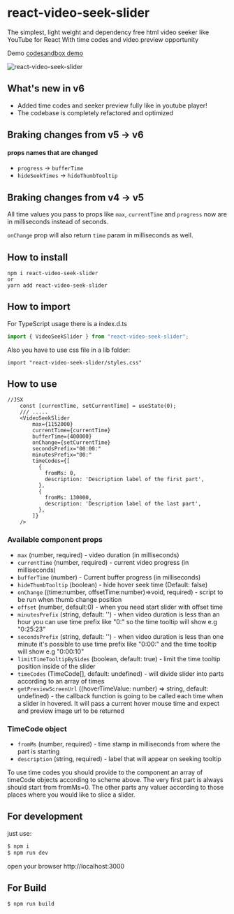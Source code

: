 # react-video-seek-slider

The simplest, light weight and dependency free html video seeker like YouTube for React
With time codes and video preview opportunity


Demo [codesandbox demo](https://codesandbox.io/p/sandbox/react-video-seek-slider-forked-vglxvf)

![react-video-seek-slider](https://github.com/egorovsa/react-video-seek-slider/blob/develop/example.gif?raw=true)

## What's new in v6

- Added time codes and seeker preview fully like in youtube player!
- The codebase is completely refactored and optimized

## Braking changes from v5 -> v6

#### props names that are changed

- `progress` -> `bufferTime`
- `hideSeekTimes` -> `hideThumbTooltip`

## Braking changes from v4 -> v5

All time values you pass to props like `max`, `currentTime` and `progress` now are in milliseconds instead of seconds.

`onChange` prop will also return `time` param in milliseconds as well.

## How to install

```
npm i react-video-seek-slider
or
yarn add react-video-seek-slider

```

## How to import

For TypeScript usage there is a index.d.ts

```typescript
import { VideoSeekSlider } from "react-video-seek-slider";
```

Also you have to use css file in a lib folder:

```
import "react-video-seek-slider/styles.css"
```

## How to use

```tsx
//JSX
    const [currentTime, setCurrentTime] = useState(0);
    /// ..... 
    <VideoSeekSlider
        max={1152000}
        currentTime={currentTime}
        bufferTime={400000}
        onChange={setCurrentTime}
        secondsPrefix="00:00:"
        minutesPrefix="00:"
        timeCodes={[
          {
            fromMs: 0,
            description: 'Description label of the first part',
          },
          {
            fromMs: 130000,
            description: 'Description label of the last part',
          },
        ]}
    />
```

### Available component props

- `max` (number, required) - video duration (in milliseconds)
- `currentTime` (number, required) - current video progress (in milliseconds)
- `bufferTime` (number) - Current buffer progress (in milliseconds)
- `hideThumbTooltip` (boolean) - hide hover seek time (Default: false)
- `onChange` ((time:number, offsetTime:number)=>void, required) - script to be run when thumb change position
- `offset` (number, default:0) - when you need start slider with offset time
- `minutesPrefix` (string, default: '') - when video duration is less than an hour you can use time prefix like "0:" so the time tooltip will show e.g "0:25:23"
- `secondsPrefix` (string, default: '') - when video duration is less than one minute it's possible to use time prefix like "0:00:" and the time tooltip will show e.g "0:00:10"
- `limitTimeTooltipBySides` (boolean, default: true) - limit the time tooltip position inside of the slider
- `timeCodes` (TimeCode[], default: undefined) - will divide slider into parts according to an array of times
- `getPreviewScreenUrl` ((hoverTimeValue: number) => string, default: undefined) - the callback function is going to be called each time when a slider in hovered. It will pass a current hover mouse time and expect and preview image url to be returned

### TimeCode object

- `fromMs` (number, required) - time stamp in milliseconds from where the part is starting
- `description` (string, required) - label that will appear on seeking tooltip

To use time codes you should provide to the component an array of timeCode objects according to scheme above.
The very first part is always should start from fromMs=0. The other parts any valuer according to those places where you would like to slice a slider.

## For development

just use:

```javascript
$ npm i
$ npm run dev
```

open your browser http://localhost:3000

## For Build

```
$ npm run build
```
